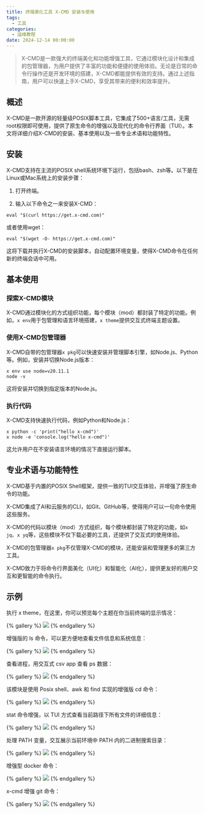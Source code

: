 ```yaml
---
title: 终端美化工具 X-CMD 安装与使用
tags:
  - 工具
categories:
  - 运维教程
date: 2024-12-14 00:00:00
---
```


> X-CMD是一款强大的终端美化和功能增强工具，它通过模块化设计和集成的包管理器，为用户提供了丰富的功能和便捷的使用体验。无论是日常的命令行操作还是开发环境的搭建，X-CMD都能提供有效的支持。通过上述指南，用户可以快速上手X-CMD，享受其带来的便利和效率提升。

<!-- more -->

## 概述

X-CMD是一款开源的轻量级POSIX脚本工具，它集成了500+语言/工具，无需root权限即可使用，提供了原生命令的增强以及现代化的命令行界面（TUI）。本文将详细介绍X-CMD的安装、基本使用以及一些专业术语和功能特性。

## 安装

X-CMD支持在主流的POSIX shell系统环境下运行，包括bash、zsh等。以下是在Linux或Mac系统上的安装步骤：

1. 打开终端。

2. 输入以下命令之一来安装X-CMD：

```
eval "$(curl https://get.x-cmd.com)"
```

或者使用wget：

```
eval "$(wget -O- https://get.x-cmd.com)"
```

这将下载并执行X-CMD的安装脚本，自动配置环境变量，使得X-CMD命令在任何新的终端会话中可用。

## 基本使用

### 探索X-CMD模块

X-CMD通过模块化的方式组织功能，每个模块（mod）都封装了特定的功能。例如，`x env`用于包管理和语言环境搭建，`x theme`提供交互式终端主题设置。

### 使用X-CMD包管理器

X-CMD自带的包管理器`x pkg`可以快速安装并管理脚本引擎，如Node.js、Python等。例如，安装并切换Node.js版本：

```
x env use node=v20.11.1
node -v
```

这将安装并切换到指定版本的Node.js。

### 执行代码

X-CMD支持快速执行代码，例如Python和Node.js：

```
x python -c 'print("hello x-cmd")'
x node -e 'console.log("hello x-cmd")'
```

这允许用户在不安装语言环境的情况下直接运行脚本。

## 专业术语与功能特性

X-CMD基于内置的POSIX Shell框架，提供一致的TUI交互体验，并增强了原生命令的功能。

X-CMD集成了AI和云服务的CLI，如Git、GitHub等，使得用户可以一句命令使用这些服务。

X-CMD的代码以模块（mod）方式组织，每个模块都封装了特定的功能，如`x jq`、`x yq`等，这些模块不仅下载必要的工具，还提供了交互式的使用体验。

X-CMD的包管理器`x pkg`不仅管理X-CMD的模块，还能安装和管理更多的第三方工具。

X-CMD致力于将命令行界面美化（UI化）和智能化（AI化），提供更友好的用户交互和更智能的命令执行。

## 示例

执行 x theme，在这里，你可以预览每个主题在你当前终端的显示情况：

{% gallery %}
![](https://cdn.dusays.com/2024/11/768-1.jpg)
{% endgallery %}

增强版的 ls 命令，可以更方便地查看文件信息和系统信息：

{% gallery %}
![](https://cdn.dusays.com/2024/11/768-2.jpg)
{% endgallery %}

查看进程，用交互式 csv app 查看 ps 数据：

{% gallery %}
![](https://cdn.dusays.com/2024/11/768-3.jpg)
{% endgallery %}

该模块是使用 Posix shell、awk 和 find 实现的增强版 cd 命令：

{% gallery %}
![](https://cdn.dusays.com/2024/11/768-4.jpg)
{% endgallery %}

stat 命令增强，以 TUI 方式查看当前路径下所有文件的详细信息：

{% gallery %}
![](https://cdn.dusays.com/2024/11/768-5.jpg)
{% endgallery %}

处理 PATH 变量，交互展示当前环境中 PATH 内的二进制搜索目录：

{% gallery %}
![](https://cdn.dusays.com/2024/11/768-6.jpg)
{% endgallery %}

增强型 docker 命令：

{% gallery %}
![](https://cdn.dusays.com/2024/11/768-7.jpg)
{% endgallery %}

x-cmd 增强 git 命令：

{% gallery %}
![](https://cdn.dusays.com/2024/11/768-8.jpg)
{% endgallery %}